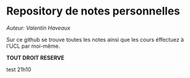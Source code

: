 # Repository de notes personnelles 
_Auteur: Valentin Haveaux_

Sur ce github se trouve toutes les notes ainsi que les cours éffectuez à l'UCL par moi-même.

**TOUT DROIT RESERVE**

test 21h10
